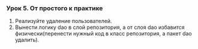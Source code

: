 ### Урок 5. От простого к практике
1. Реализуйте удаление пользователей.
2. Вынести логику dao в слой репозитория, а от слоя dao избавится физически(перенести нужный код в класс репозитория, а пакет dao удалить).
